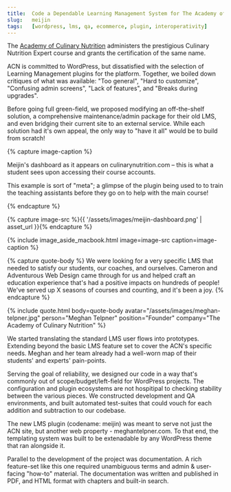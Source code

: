 ```yaml
---
title:  Code a Dependable Learning Management System for The Academy of Culinary Nutrition
slug:   meijin
tags:   [wordpress, lms, qa, ecommerce, plugin, interoperativity]
---
```


The [Academy of Culinary Nutrition][acn] administers the prestigious Culinary Nutrition
Expert course and grants the certification of the same name.

ACN is committed to WordPress, but dissatisfied with the selection of Learning
Management plugins for the platform. Together, we boiled down critiques of what
was available: "Too general", "Hard to customize", "Confusing admin screens",
"Lack of features", and "Breaks during upgrades".

Before going full green-field, we proposed modifying an off-the-shelf solution,
a comprehensive maintenance/admin package for their old LMS, and even bridging
their current site to an external service. While each solution had it's own
appeal, the only way to "have it all" would be to build from scratch!

{% capture image-caption %}
<p>Meijin's dashboard as it appears on culinarynutrition.com – this is what a student sees upon accessing their course accounts.</p>
<p>This example is sort of "meta"; a glimpse of the plugin being used to to train the teaching assistants before they go on to help with the main course!</p>
{% endcapture %}

{% capture image-src %}{{ '/assets/images/meijin-dashboard.png' | asset_url }}{% endcapture %}

{% include image_aside_macbook.html image=image-src caption=image-caption %}

{% capture quote-body %}
We were looking for a very specific LMS that needed to satisfy our students, our
coaches, and ourselves. Cameron and Adventurous Web Design came through for us
and helped craft an education experience that's had a positive impacts on
hundreds of people! We've served up X seasons of courses and counting, and it's
been a joy.
{% endcapture %}

{% include quote.html
  body=quote-body avatar="/assets/images/meghan-telpner.jpg"
  person="Meghan Telpner" position="Founder"
  company="The Academy of Culinary Nutrition"
%}

We started translating the standard LMS user flows into prototypes. Extending
beyond the basic LMS feature set to cover the ACN's specific needs. Meghan and
her team already had a well-worn map of their students' and experts'
pain-points.

Serving the goal of reliability, we designed our code in a way that's commonly
out of scope/budget/left-field for WordPress projects. The configuration and
plugin ecosystems are not hospitipal to checking stability between the various
pieces. We constructed development and QA environments, and built automated
test-suites that could vouch for each addition and subtraction to our codebase.

The new LMS plugin (codename: meijin) was meant to serve not just the ACN site,
but another web property - meghantelpner.com. To that end, the templating system
was built to be extenadable by any WordPress theme that ran alongside it.

Parallel to the development of the project was documentation. A rich
feature-set like this one required unambiguous terms and admin & user-facing
"how-to" material. The documentation was written and published in PDF, and HTML
format with chapters and built-in search.

[acn]: https://culinarynutrition.com
